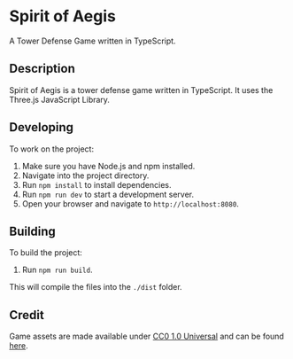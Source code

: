 # Spirit of Aegis

A Tower Defense Game written in TypeScript.

## Description

Spirit of Aegis is a tower defense game written in TypeScript. It uses the Three.js JavaScript Library.

## Developing

To work on the project:

1. Make sure you have Node.js and npm installed.
2. Navigate into the project directory.
3. Run `npm install` to install dependencies.
4. Run `npm run dev` to start a development server.
5. Open your browser and navigate to `http://localhost:8080`.

## Building

To build the project:

1. Run `npm run build`.

This will compile the files into the `./dist` folder.

## Credit

Game assets are made available under [CC0 1.0 Universal](https://creativecommons.org/publicdomain/zero/1.0/) and can be found [here](https://kenney.nl/assets/tower-defense-kit).
